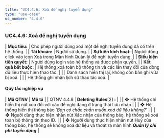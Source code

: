 ```yaml
---
title: "UC4.4.6: Xoá đề nghị tuyển dụng"
type: "use-case"
uc_number: "4.4.6"
---
```


### UC4.4.6: Xoá đề nghị tuyển dụng

| **Mục tiêu:** | Cho phép người dùng xoá một đề nghị tuyển dụng đã có trên hệ thống. |
| **Tài khoản:** | Người sử dụng. |
| **Sự kiện kích hoạt:** | Người dùng click vào icon Xoá trong Màn hình Quản lý đề nghị tuyển dụng. |
| **Điều kiện tiên quyết:** | Người dùng login vào hệ thống và được phân quyền. |
| **Kết quả bắt buộc:** | Hệ thống xoá toàn bộ thông tin và các lần thay đổi của dòng dữ liệu thực hiện thao tác. |
|  | Danh sách hiển thị lại, không còn bản ghi vừa bị xoá. |
|  | Hệ thống ghi nhận lịch sử thao tác xoá. |

####  Quy tắc nghiệp vụ

| **Mã QTNV** | **Mô tả** |
| QTNV 4.4.6 | **Deleting Rules**\[2\] **:** |
|  | ❖ Hệ thống chỉ hiển thị nút xoá đối với các đề nghị đang ở trạng thái Lưu nháp |
|  | ❖ Hệ thống hiển thị thông báo '*Bạn có chắc chắn muốn xoá dữ liệu không?'* |
|  | ❖ Người dùng thực hiện nhấn nút Xác nhận của thông báo, hệ thống sẽ xoá toàn bộ thông tin theo ID. |
|  | ❖ Người dùng thực hiện nhấn nút Huỷ của thông báo, hệ thống sẽ không xoá dữ liệu và thoát ra màn hình ***Quản lý chi phí tuyển dụng*** |
